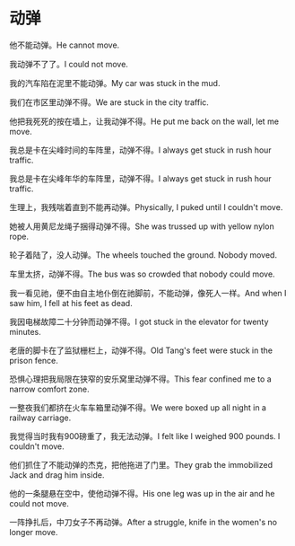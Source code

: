 # 动弹

<p><span class="chinese">他不能动弹。</span><span class="english">He cannot move.</span></p>

<p><span class="chinese">我动弹不了了。</span><span class="english">I could not move.</span></p>

<p><span class="chinese">我的汽车陷在泥里不能动弹。</span><span class="english">My car was stuck in the mud.</span></p>

<p><span class="chinese">我们在市区里动弹不得。</span><span class="english">We are stuck in the city traffic.</span></p>

<p><span class="chinese">他把我死死的按在墙上，让我动弹不得。</span><span class="english">He put me back on the wall, let me move.</span></p>

<p><span class="chinese">我总是卡在尖峰时间的车阵里，动弹不得。</span><span class="english">I always get stuck in rush hour traffic.</span></p>

<p><span class="chinese">我总是卡在尖峰年华的车阵里，动弹不得。</span><span class="english">I always get stuck in rush hour traffic.</span></p>

<p><span class="chinese">生理上，我残喘着直到不能再动弹。</span><span class="english">Physically, I puked until I couldn't move.</span></p>

<p><span class="chinese">她被人用黄尼龙绳子捆得动弹不得。</span><span class="english">She was trussed up with yellow nylon rope.</span></p>

<p><span class="chinese">轮子着陆了，没人动弹。</span><span class="english">The wheels touched the ground. Nobody moved.</span></p>

<p><span class="chinese">车里太挤，动弹不得。</span><span class="english">The bus was so crowded that nobody could move.</span></p>

<p><span class="chinese">我一看见祂，便不由自主地仆倒在祂脚前，不能动弹，像死人一样。</span><span class="english">And when I saw him, I fell at his feet as dead.</span></p>

<p><span class="chinese">我因电梯故障二十分钟而动弹不得。</span><span class="english">I got stuck in the elevator for twenty minutes.</span></p>

<p><span class="chinese">老唐的脚卡在了监狱栅栏上，动弹不得。</span><span class="english">Old Tang's feet were stuck in the prison fence.</span></p>

<p><span class="chinese">恐惧心理把我局限在狭窄的安乐窝里动弹不得。</span><span class="english">This fear confined me to a narrow comfort zone.</span></p>

<p><span class="chinese">一整夜我们都挤在火车车箱里动弹不得。</span><span class="english">We were boxed up all night in a railway carriage.</span></p>

<p><span class="chinese">我觉得当时我有900磅重了，我无法动弹。</span><span class="english">I felt like I weighed 900 pounds. I couldn't move.</span></p>

<p><span class="chinese">他们抓住了不能动弹的杰克，把他拖进了门里。</span><span class="english">They grab the immobilized Jack and drag him inside.</span></p>

<p><span class="chinese">他的一条腿悬在空中，使他动弹不得。</span><span class="english">His one leg was up in the air and he could not move.</span></p>

<p><span class="chinese">一阵挣扎后，中刀女子不再动弹。</span><span class="english">After a struggle, knife in the women's no longer move.</span></p>

